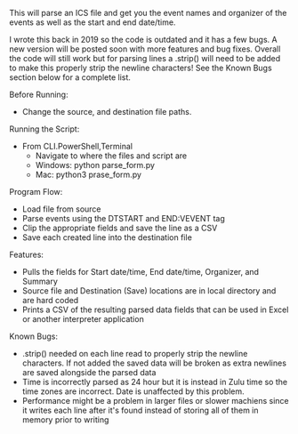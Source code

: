 This will parse an ICS file and get you the event names and organizer of the events as well as the start and end date/time.

I wrote this back in 2019 so the code is outdated and it has a few bugs. A new version will be posted soon with more features and bug fixes. Overall the code will still work but for parsing lines a .strip() will need to be added to make this properly strip the newline characters! See the Known Bugs section below for a complete list.

Before Running:
- Change the source, and destination file paths.

Running the Script:
- From CLI.PowerShell,Terminal
	- Navigate to where the files and script are
	- Windows: python parse_form.py
	- Mac: python3 prase_form.py

Program Flow:
- Load file from source
- Parse events using the DTSTART and END:VEVENT tag
- Clip the appropriate fields and save the line as a CSV
- Save each created line into the destination file

Features:
- Pulls the fields for Start date/time, End date/time, Organizer, and Summary
- Source file and Destination (Save) locations are in local directory and are hard coded
- Prints a CSV of the resulting parsed data fields that can be used in Excel or another interpreter application

Known Bugs:
- .strip() needed on each line read to properly strip the newline characters. If not added the saved data will be broken as extra newlines are saved alongside the parsed data
- Time is incorrectly parsed as 24 hour but it is instead in Zulu time so the time zones are incorrect. Date is unaffected by this problem.
- Performance might be a problem in larger files or slower machiens since it writes each line after it's found instead of storing all of them in memory prior to writing
